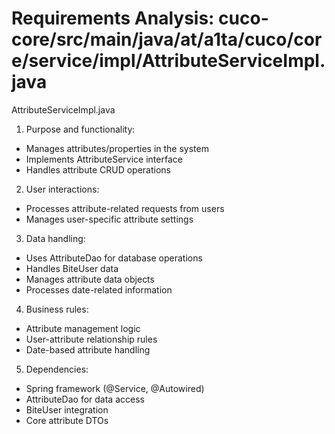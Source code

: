 # Requirements Analysis: cuco-core/src/main/java/at/a1ta/cuco/core/service/impl/AttributeServiceImpl.java

AttributeServiceImpl.java
1. Purpose and functionality:
- Manages attributes/properties in the system
- Implements AttributeService interface
- Handles attribute CRUD operations

2. User interactions:
- Processes attribute-related requests from users
- Manages user-specific attribute settings

3. Data handling:
- Uses AttributeDao for database operations
- Handles BiteUser data
- Manages attribute data objects
- Processes date-related information

4. Business rules:
- Attribute management logic
- User-attribute relationship rules
- Date-based attribute handling

5. Dependencies:
- Spring framework (@Service, @Autowired)
- AttributeDao for data access
- BiteUser integration
- Core attribute DTOs
